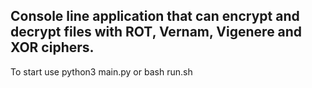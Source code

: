 ## Console line application that can encrypt and decrypt files with ROT, Vernam, Vigenere and XOR ciphers.

To start use python3 main.py or bash run.sh
